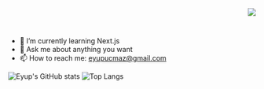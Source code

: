 <img align="right" src="https://visitor-badge.laobi.icu/badge?page_id=eyupucmaz">

<h1 align="center> 
   <a href="https://github.com/khalby786/REHeader">
      <img src="">
    </a>
</h1>

- 🌱 I’m currently learning Next.js
- 💬 Ask me about anything you want
- 📫 How to reach me: [eyupucmaz@gmail.com](mailto://eyupucmaz@gmail.com)

![Eyup's GitHub stats](https://github-readme-stats.vercel.app/api?username=eyupucmaz&show_icons=true&theme=radical)
![Top Langs](https://github-readme-stats.vercel.app/api/top-langs/?username=eyupucmaz&layout=compact&show_icons=true&theme=radical)

